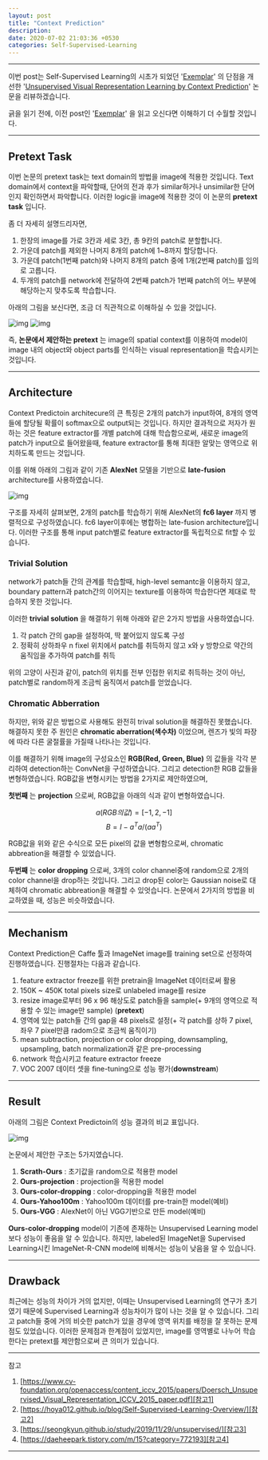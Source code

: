 ```yaml
---
layout: post
title: "Context Prediction"
description:
date: 2020-07-02 21:03:36 +0530
categories: Self-Supervised-Learning
---
```

---

이번 post는 Self-Supervised Learning의 시초가 되었던 '[Exemplar][paper1]' 의 단점을 개선한 '[Unsupervised Visual Representation Learning by Context Prediction][paper2]' 논문을 리뷰하겠습니다.

긁을 읽기 전에, 이전 post인 '[Exemplar][post]' 을 읽고 오신다면 이해하기 더 수월할 것입니다.

---

## Pretext Task

이번 논문의 pretext task는 text domain의 방법을 image에 적용한 것입니다. Text domain에서 context을 파악할때, 단어의 전과 후가 similar하거나 unsimilar한 단어인지 확인하면서 파악합니다. 이러한 logic을 image에 적용한 것이 이 논문의 **pretext task** 입니다.

좀 더 자세히 설명드리자면,
1. 한장의 image를 가로 3칸과 세로 3칸, 총 9칸의 patch로 분할합니다.
1. 가운데 patch를 제외한 나머지 8개의 patch에 1~8까지 할당합니다.
1. 가운데 patch(1번째 patch)와 나머지 8개의 patch 중에 1개(2번째 patch)를 임의로 고릅니다.
1. 두개의 patch를 network에 전달하여 2번째 patch가 1번째 patch의 어느 부분에 해당하는지 맞추도록 학습합니다.

아래의 그림을 보신다면, 조금 더 직관적으로 이해하실 수 있을 것입니다.

![img](https://i.imgur.com/q0hWsgh.png) ![img](https://i.imgur.com/O8QW0Lf.png)

즉, **논문에서 제안하는 pretext** 는 image의 spatial context를 이용하여 model이 image 내의 object와 object parts를 인식하는 visual representation을 학습시키는 것입니다.

---

## Architecture

Context Predictoin architecure의 큰 특징은 2개의 patch가 input하여, 8개의 영역들에 할당될 확률이 softmax으로 output되는 것입니다. 하지만 결과적으로 저자가 원하는 것은 feature extractor를 개별 patch에 대해 학습함으로써, 새로운 image의 patch가 input으로 들어왔을때, feature extractor를 통해 최대한 알맞는 영역으로 위치하도록 만드는 것입니다.

이를 위해 아래의 그림과 같이 기존 **AlexNet** 모델을 기반으로 **late-fusion** architecture를 사용하였습니다.

![img](https://i.imgur.com/iWKi5Bn.png)

구조를 자세히 살펴보면, 2개의 patch를 학습하기 위해 AlexNet의 **fc6 layer** 까지 병렬적으로 구성하였습니다. fc6 layer이후에는 병합하는 late-fusion architecture입니다. 이러한 구조를 통해 input patch별로 feature extractor를 독립적으로 fit할 수 있습니다.

### Trivial Solution

network가 patch들 간의 관계를 학습할때, high-level semantc을 이용하지 않고, boundary pattern과 patch간의 이어지는 texture를 이용하여 학습한다면 제대로 학습하지 못한 것입니다.

이러한 **trivial solution** 을 해결하기 위해 아래와 같은 2가지 방법을 사용하였습니다.
1. 각 patch 간의 gap을 설정하여, 딱 붙어있지 않도록 구성
1. 정확히 상하좌우 n fixel 위치에서 patch를 취득하지 않고 x와 y 방향으로 약간의 움직임을 추가하여 patch를 취득

위의 고양이 사진과 같이, patch의 위치를 전부 인접한 위치로 취득하는 것이 아닌, patch별로 random하게 조금씩 움직여서 patch를 얻었습니다.

### Chromatic Abberration

하지만, 위와 같은 방법으로 사용해도 완전히 trival solution을 해결하진 못했습니다. 해결하지 못한 주 원인은 **chromatic aberration(색수차)** 이었으며, 렌즈가 빛의 파장에 따라 다른 굴절률을 가질때 나타나는 것입니다.

이를 해결하기 위해 image의 구성요소인 **RGB(Red, Green, Blue)** 의 값들을 각각 분리하여 detection하는 ConvNet을 구성하였습니다. 그리고 detection한 RGB 값들을 변형하였습니다. RGB값을 변형시키는 방법을 2가지로 제안하였으며,

**첫번째** 는 **projection** 으로써, RGB값을 아래의 식과 같이 변형하였습니다.

$$a(RGB의 값) = [-1, 2, -1]$$
$$B = I - a^Ta/(aa^T)$$

RGB값을 위와 같은 수식으로 모든 pixel의 값을 변형함으로써,  chromatic abbreation을 해결할 수 있었습니다.

**두번째** 는 **color dropping** 으로써, 3개의 color channel중에 random으로 2개의 color channel을 drop하는 것입니다. 그리고 drop된 color는 Gaussian noise로 대체하여 chromatic abbreation을 해결할 수 있엇습니다. 논문에서 2가지의 방법을 비교하였을 때, 성능은 비슷하였습니다.

---

## Mechanism

Context Prediction은 Caffe 툴과 ImageNet image를 training set으로 선정하여 진행하였습니다. 진행절차는 다음과 같습니다.

1. feature extractor freeze를 위한 pretrain을 ImageNet 데이터로써 활용
1. 150K ~ 450K total pixels size로 unlabeled image를 resize
1. resize image로부터 96 x 96 해상도로 patch들을 sample(+ 9개의 영역으로 적용할 수 있는 image만 sample) (**pretext**)
1. 영역에 있는 patch들 간의 gap을 48 pixels로 설정(+ 각 patch를 상하 7 pixel, 좌우 7 pixel만큼 radom으로 조금씩 움직이기)
1. mean subtraction, projection or color dropping, downsampling, upsampling, batch normalization과 같은 pre-processing
1. network 학습시키고 feature extractor freeze
1. VOC 2007 데이터 셋을 fine-tuning으로 성능 평가(**downstream**)

---

## Result

아래의 그림은 Context Predictoin의 성능 결과의 비교 표입니다.

![img](https://i.imgur.com/6vaktKY.png)

논문에서 제안한 구조는 5가지였습니다.

1. **Scrath-Ours** : 초기값을 random으로 적용한 model
1. **Ours-projection** : projection을 적용한 model
1. **Ours-color-dropping** : color-dropping을 적용한 model
1. **Ours-Yahoo100m** : Yahoo100m 데이터를 pre-train한 model(예비)
1. **Ours-VGG** : AlexNet이 아닌 VGG기반으로 만든 model(예비)

**Ours-color-dropping** model이 기존에 존재하는 Unsupervised Learning model보다 성능이 좋음을 알 수 있습니다. 하지만, labeled된 ImageNet을 Supervised Learning시킨 ImageNet-R-CNN model에 비해서는 성능이 낮음을 알 수 있습니다.

---

## Drawback

최근에는 성능의 차이가 거의 없지만, 이때는 Unsupervised Learning의 연구가 초기였기 때문에 Supervised Learning과 성능차이가 많이 나는 것을 알 수 있습니다. 그리고 patch들 중에 거의 비슷한 patch가 있을 경우에 영역 위치를 배정을 잘 못하는 문제점도 있었습니다. 이러한 문제점과 한계점이 있었지만, image를 영역별로 나누어 학습한다는 pretext를 제안함으로써 큰 의미가 있습니다.

---

참고
1. [https://www.cv-foundation.org/openaccess/content_iccv_2015/papers/Doersch_Unsupervised_Visual_Representation_ICCV_2015_paper.pdf][참고1]
1. [https://hoya012.github.io/blog/Self-Supervised-Learning-Overview/][참고2]
1. [https://seongkyun.github.io/study/2019/11/29/unsupervised/][참고3]
1. [https://daeheepark.tistory.com/m/15?category=772193][참고4]

---

[paper1]: https://arxiv.org/pdf/1406.6909.pdf
[paper2]: https://www.cv-foundation.org/openaccess/content_iccv_2015/papers/Doersch_Unsupervised_Visual_Representation_ICCV_2015_paper.pdf
[post]: https://doubleby.github.io/self-supervised-learning/2020/06/29/Exemplar/
[참고1]: https://www.cv-foundation.org/openaccess/content_iccv_2015/papers/Doersch_Unsupervised_Visual_Representation_ICCV_2015_paper.pdf
[참고2]: https://hoya012.github.io/blog/Self-Supervised-Learning-Overview/
[참고3]: https://seongkyun.github.io/study/2019/11/29/unsupervised/
[참고4]: https://daeheepark.tistory.com/m/15?category=772193
